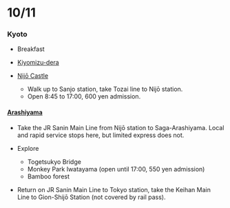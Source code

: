 # 10/11

### Kyoto

* Breakfast

* [Kiyomizu-dera](http://www.japan-guide.com/e/e3901.html)

* [Nijō Castle](http://www.japan-guide.com/e/e3918.html)
  * Walk up to Sanjo station, take Tozai line to Nijō station.
  * Open 8:45 to 17:00, 600 yen admission.

#### [Arashiyama](http://www.japan-guide.com/e/e3912.html)
 * Take the JR Sanin Main Line from Nijō station to Saga-Arashiyama. Local and rapid service stops here, but limited express does not.

* Explore
  * Togetsukyo Bridge
  * Monkey Park Iwatayama (open until 17:00, 550 yen admission)
  * Bamboo forest

* Return on JR Sanin Main Line to Tokyo station, take the Keihan Main Line to Gion-Shijō Station (not covered by rail pass).
